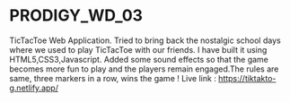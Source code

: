 # PRODIGY_WD_03
TicTacToe Web Application. Tried to bring back the nostalgic school days where we used to play TicTacToe with our friends. I have built it using HTML5,CSS3,Javascript. Added some sound effects so that the game becomes more fun to play and the players remain engaged.The rules are same, three markers in a row, wins the game !
Live link : https://tiktakto-g.netlify.app/
